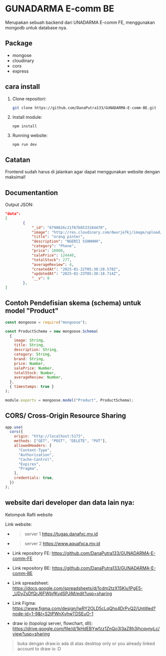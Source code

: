 # GUNADARMA E-comm BE

Merupakan sebuah backend dari UNADARMA E-comm FE, menggunakan mongodb untuk database nya.

## Package

- mongose
- cloudinary
- cors
- express

## cara install

1. Clone repositori:

   ```bash
   git clone https://github.com/DanaPutra133/GUNADARMA-E-comm-BE.git

2. Install module:

   ```
   npm install
   ```

3. Running website:

   ```
   npm run dev
   ```

## Catatan

Frontend sudah harus di jalankan agar dapat menggunakan website dengan maksimal!

## Documentantion

Output JSON:

```json
"data": 
[
        {
            "_id": "6790826c21f67b8533184470",
            "image": "http://res.cloudinary.com/dwurje7kj/image/upload/v1737523799/pafqwaiyzl9cwenflzm1.jpg",
            "title": "orang pinter",
            "description": "NGERII SSHHHHH",
            "category": "Phone",
            "price": 10000,
            "salePrice": 124440,
            "totalStock": 277,
            "averageReview": 4,
            "createdAt": "2025-01-22T05:30:20.578Z",
            "updatedAt": "2025-01-23T05:38:18.714Z",
            "__v": 0
        },
]
```
## Contoh Pendefisian skema (schema) untuk model "Product"
```javascript
const mongoose = require("mongoose");

const ProductSchema = new mongoose.Schema(
  {
    image: String,
    title: String,
    description: String,
    category: String,
    brand: String,
    price: Number,
    salePrice: Number,
    totalStock: Number,
    averageReview: Number,
  },
  { timestamps: true }
);

module.exports = mongoose.model("Product", ProductSchema);
```
## CORS/ Cross-Origin Resource Sharing
```javascript
app.use(
  cors({
    origin: "http://localhost:5173",
    methods: ["GET", "POST", "DELETE", "PUT"],
    allowedHeaders: [
      "Content-Type",
      "Authorization",
      "Cache-Control",
      "Expires",
      "Pragma",
    ],
    credentials: true,
  })
);
```

## website dari developer dan data lain nya:
Kelompok Rafli website

Link website:
- > server 1
 https://tugas.danafxc.my.id
- > server 2
https://www.aquafxca.my.id

- Link repository FE: https://github.com/DanaPutra133/GUNADARMA-E-comm-FE
- Link repository BE: https://github.com/DanaPutra133/GUNADARMA-E-comm-BE

- Link spreadsheet: https://docs.google.com/spreadsheets/d/1cdm2tzX15Klu1PgE5-_UDyZsDfQrJ6FWbjfKydSPJiM/edit?usp=sharing

- Link Figma: https://www.figma.com/design/IwRY2OLD5cLqQhs4DrPvQ2/Untitled?node-id=1-9&t=S2tPWnXvhwTDSEuO-1 

- draw io (topologi server, flowchart, dll): https://drive.google.com/file/d/1kHdEBYwfzz1ZnQo3l3aZ8h3jhcqynyLc/view?usp=sharing
> buka dengan draw.io ada di atas
> desktop only or you already linked account to draw io :D



